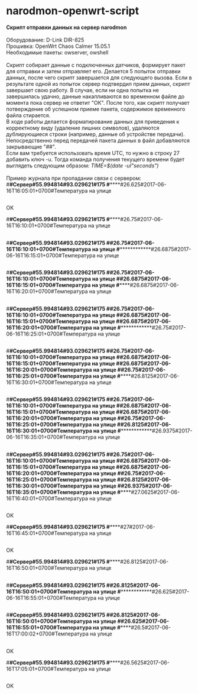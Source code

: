 # narodmon-openwrt-script
<b>Скрипт отправки данных на сервер narodmon</b><br/>
<br/>
Оборудование: D-Link DIR-825<br/>
Прошивка: OpenWrt Chaos Calmer 15.05.1<br/>
Необходимые пакеты: owserver, owshell<br/>
<br/>
Скрипт собирает данные с подключенных датчиков, формирует пакет для отправки и затем отправляет его. Делается 5 попыток отправки данных, после чего скрипт завершается для следующего вызова. Если в результате одной из попыток сервер подтвердил прием данных, скрипт завершает свою работу. В случае, если ни одна попытка не завершилась удачно, данные накапливаются во временном файле до момента пока сервер не ответит "ОК". После того, как скрипт получает потверждение об успешном приеме пакета, содержимое временного файла стирается.<br/>
В ходе работы делается форматирование данных для приведения к корректному виду (удаление лишних символов), удаляются дублирующиеся строки (например, данные об устройстве передачи). Непосредственно перед передачей пакета данных в файл добавляются закрывающие "##".<br/>
Если вам требуется использовать время UTC, то нужно в строку 27 добавить ключ -u. Тогда команда получения текущего времени будет выглядеть следующим образом:
<i>TIME=$(date -uI"seconds")</i><br/>
<br/>
Пример журнала при пропадании связи с сервером:<br/>
#************#Сервер#55.994814#93.029621#175
#****************#26.625#2017-06-16T16:05:01+0700#Температура на улице
##
OK

#************#Сервер#55.994814#93.029621#175
#****************#26.75#2017-06-16T16:10:01+0700#Температура на улице
##


#************#Сервер#55.994814#93.029621#175
#****************#26.75#2017-06-16T16:10:01+0700#Температура на улице
#****************#26.6875#2017-06-16T16:15:01+0700#Температура на улице
##


#************#Сервер#55.994814#93.029621#175
#****************#26.75#2017-06-16T16:10:01+0700#Температура на улице
#****************#26.6875#2017-06-16T16:15:01+0700#Температура на улице
#****************#26.6875#2017-06-16T16:20:01+0700#Температура на улице
##


#************#Сервер#55.994814#93.029621#175
#****************#26.75#2017-06-16T16:10:01+0700#Температура на улице
#****************#26.6875#2017-06-16T16:15:01+0700#Температура на улице
#****************#26.6875#2017-06-16T16:20:01+0700#Температура на улице
#****************#26.75#2017-06-16T16:25:01+0700#Температура на улице
##


#************#Сервер#55.994814#93.029621#175
#****************#26.75#2017-06-16T16:10:01+0700#Температура на улице
#****************#26.6875#2017-06-16T16:15:01+0700#Температура на улице
#****************#26.6875#2017-06-16T16:20:01+0700#Температура на улице
#****************#26.75#2017-06-16T16:25:01+0700#Температура на улице
#****************#26.8125#2017-06-16T16:30:01+0700#Температура на улице
##


#************#Сервер#55.994814#93.029621#175
#****************#26.75#2017-06-16T16:10:01+0700#Температура на улице
#****************#26.6875#2017-06-16T16:15:01+0700#Температура на улице
#****************#26.6875#2017-06-16T16:20:01+0700#Температура на улице
#****************#26.75#2017-06-16T16:25:01+0700#Температура на улице
#****************#26.8125#2017-06-16T16:30:01+0700#Температура на улице
#****************#26.9375#2017-06-16T16:35:01+0700#Температура на улице
##


#************#Сервер#55.994814#93.029621#175
#****************#26.75#2017-06-16T16:10:01+0700#Температура на улице
#****************#26.6875#2017-06-16T16:15:01+0700#Температура на улице
#****************#26.6875#2017-06-16T16:20:01+0700#Температура на улице
#****************#26.75#2017-06-16T16:25:01+0700#Температура на улице
#****************#26.8125#2017-06-16T16:30:01+0700#Температура на улице
#****************#26.9375#2017-06-16T16:35:01+0700#Температура на улице
#****************#27.0625#2017-06-16T16:40:01+0700#Температура на улице
##
OK

#************#Сервер#55.994814#93.029621#175
#****************#27#2017-06-16T16:45:01+0700#Температура на улице
##
OK

#************#Сервер#55.994814#93.029621#175
#****************#26.8125#2017-06-16T16:50:01+0700#Температура на улице
##


#************#Сервер#55.994814#93.029621#175
#****************#26.8125#2017-06-16T16:50:01+0700#Температура на улице
#****************#26.625#2017-06-16T16:55:01+0700#Температура на улице
##


#************#Сервер#55.994814#93.029621#175
#****************#26.8125#2017-06-16T16:50:01+0700#Температура на улице
#****************#26.625#2017-06-16T16:55:01+0700#Температура на улице
#****************#26.5#2017-06-16T17:00:02+0700#Температура на улице
##
OK

#************#Сервер#55.994814#93.029621#175
#****************#26.5625#2017-06-16T17:05:01+0700#Температура на улице
##
OK

